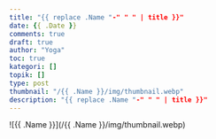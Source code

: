 ```yaml
---
title: "{{ replace .Name "-" " " | title }}"
date: {{ .Date }}
comments: true
draft: true
author: "Yoga"
toc: true
kategori: []
topik: []
type: post
thumbnail: "/{{ .Name }}/img/thumbnail.webp"
description: "{{ replace .Name "-" " " | title }}"
---
```


<!--more-->

![{{ .Name }}](/{{ .Name }}/img/thumbnail.webp)
